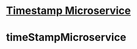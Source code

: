 
# [Timestamp Microservice](https://www.freecodecamp.org/learn/apis-and-microservices/apis-and-microservices-projects/timestamp-microservice)
# timeStampMicroservice
